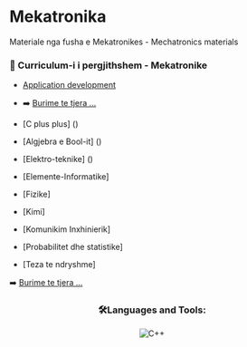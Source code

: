 # Mekatronika
Materiale nga fusha e Mekatronikes - Mechatronics materials

### 📕 Curriculum-i i pergjithshem - Mekatronike

<!-- BLOG-POST-LIST:START -->
- [Application development](https://dev.to/)
- ➡️ [ Burime te tjera ...](https://drive.google.com/file/d/0B863c1ZQE1AXNTJKUG5DMXpyaUk/view?usp=sharing/)
- [C plus plus] ()
- [Algjebra e Bool-it] ()
- [Elektro-teknike] ()
- [Elemente-Informatike]
- [Fizike]
- [Kimi]
- [Komunikim Inxhinierik]
- [Probabilitet dhe statistike]

- [Teza te ndryshme]


<!-- BLOG-POST-LIST:END -->

➡️ [ Burime te tjera ...](https://uljansinani.com)

<h3 align="center">🛠️Languages and Tools:</h3>
<p align="center">

  <img alt="C++" src="https://img.shields.io/badge/c++%20-%2300599C.svg?&style=for-the-badge&logo=c%2B%2B&ogoColor=white"/>
